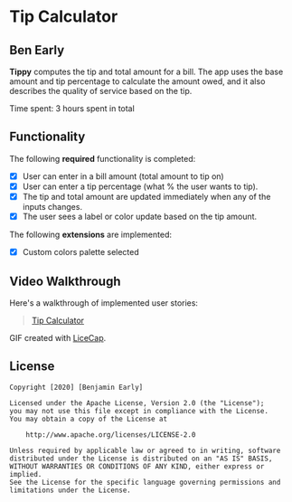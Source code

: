 # Tip Calculator 

## Ben Early

**Tippy** computes the tip and total amount for a bill. The app uses the base amount and tip percentage to calculate the amount owed, and it also describes the quality of service based on the tip.

Time spent: 3 hours spent in total

## Functionality 

The following **required** functionality is completed:

* [X] User can enter in a bill amount (total amount to tip on)
* [X] User can enter a tip percentage (what % the user wants to tip).
* [X] The tip and total amount are updated immediately when any of the inputs changes.
* [X] The user sees a label or color update based on the tip amount. 

The following **extensions** are implemented:

* [X] Custom colors palette selected

## Video Walkthrough

Here's a walkthrough of implemented user stories:

<blockquote class="imgur-embed-pub" lang="en" data-id="a/qiCdG9Z"  ><a href="//imgur.com/a/qiCdG9Z">Tip Calculator</a></blockquote><script async src="//s.imgur.com/min/embed.js" charset="utf-8"></script>

GIF created with [LiceCap](http://www.cockos.com/licecap/).


## License

    Copyright [2020] [Benjamin Early]

    Licensed under the Apache License, Version 2.0 (the "License");
    you may not use this file except in compliance with the License.
    You may obtain a copy of the License at

        http://www.apache.org/licenses/LICENSE-2.0

    Unless required by applicable law or agreed to in writing, software
    distributed under the License is distributed on an "AS IS" BASIS,
    WITHOUT WARRANTIES OR CONDITIONS OF ANY KIND, either express or implied.
    See the License for the specific language governing permissions and
    limitations under the License.
